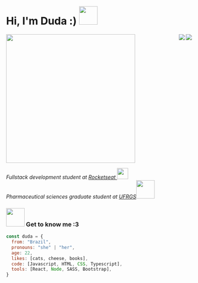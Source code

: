 <h1 align='left'> Hi, I'm Duda :) <img src="https://media.giphy.com/media/0gDJyGdzzRSkAFi9XQ/giphy.gif" width="50"> </h1>

<a href="https://github.com/dudagenehr/github-readme-stats">
  <img align="right" src="https://github-readme-stats.vercel.app/api?username=dudagenehr&show_icons=true&theme=nightowl" />
</a>

<img  src="https://media.giphy.com/media/137EaR4vAOCn1S/giphy.gif" width="350">

<a href="https://github.com/dudagenehr/github-readme-stats">
  <img align="right" src="https://github-readme-stats.vercel.app/api/top-langs/?username=dudagenehr&layout=compact&theme=nightowl" />
</a>


<p><em>Fullstack development student at <a href="https://app.rocketseat.com.br/me/dudagenehr">Rocketseat  </a><img src="https://media.giphy.com/media/zzGETTCgQlYHypN47M/giphy.gif" width="30"></br>
Pharmaceutical sciences graduate student at <a href="http://www.ufrgs.br/ufrgs/inicial">UFRGS</a><img src="https://media.giphy.com/media/dXcve4MwqPt1pyGLpQ/giphy.gif" width="50"> 
</em></p>


### <img src="https://media.giphy.com/media/rkA1VIsYLjl3q/giphy.gif" width="50"> Get to know me :3

```javascript
const duda = {
  from: "Brazil",
  pronouns: "she" | "her",
  age: 22,
  likes: [cats, cheese, books],
  code: [Javascript, HTML, CSS, Typescript],
  tools: [React, Node, SASS, Bootstrap],
}
```
